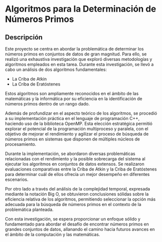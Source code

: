 # Algoritmos para la Determinación de Números Primos

## Descripción

Este proyecto se centra en abordar la problemática de determinar los números primos en conjuntos de datos de gran magnitud. Para ello, se realizó una exhaustiva investigación que exploró diversas metodologías y algoritmos empleados en esta tarea. Durante esta investigación, se llevó a cabo un análisis de dos algoritmos fundamentales:

- La Criba de Atkin
- La Criba de Eratóstenes

Estos algoritmos son ampliamente reconocidos en el ámbito de las matemáticas y la informática por su eficiencia en la identificación de números primos dentro de un rango dado.

Además de profundizar en el aspecto teórico de los algoritmos, se procedió a su implementación práctica en el lenguaje de programación C++, haciendo uso de la biblioteca OpenMP. Esta elección estratégica permitió explorar el potencial de la programación multiproceso y paralela, con el objetivo de mejorar el rendimiento y agilizar el proceso de búsqueda de números primos en sistemas que disponen de múltiples núcleos de procesamiento.

Durante la implementación, se abordaron diversas problemáticas relacionadas con el rendimiento y la posible sobrecarga del sistema al ejecutar los algoritmos en conjuntos de datos extensos. Se realizaron evaluaciones comparativas entre la Criba de Atkin y la Criba de Eratóstenes para determinar cuál de ellos ofrecía un mejor desempeño en diferentes escenarios.

Por otro lado a través del análisis de la complejidad temporal, expresada mediante la notación Big O, se obtuvieron conclusiones sólidas sobre la eficiencia relativa de los algoritmos, permitiendo seleccionar la opción más adecuada para la búsqueda de números primos en el contexto de la problemática planteada.

Con esta investigación, se espera proporcionar un enfoque sólido y fundamentado para abordar el desafío de encontrar números primos en grandes conjuntos de datos, allanando el camino hacia futuros avances en el ámbito de la computación y las matemáticas.
